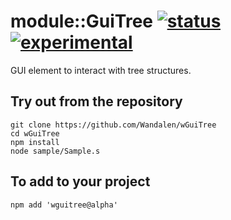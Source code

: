 
# module::GuiTree [![status](https://github.com/Wandalen/wGuiTree/workflows/publish/badge.svg)](https://github.com/Wandalen/wGuiTree/actions?query=workflow%3Apublish) [![experimental](https://img.shields.io/badge/stability-experimental-orange.svg)](https://github.com/emersion/stability-badges#experimental)

GUI element to interact with tree structures.

## Try out from the repository
```
git clone https://github.com/Wandalen/wGuiTree
cd wGuiTree
npm install
node sample/Sample.s
```

## To add to your project
```
npm add 'wguitree@alpha'
```



















































